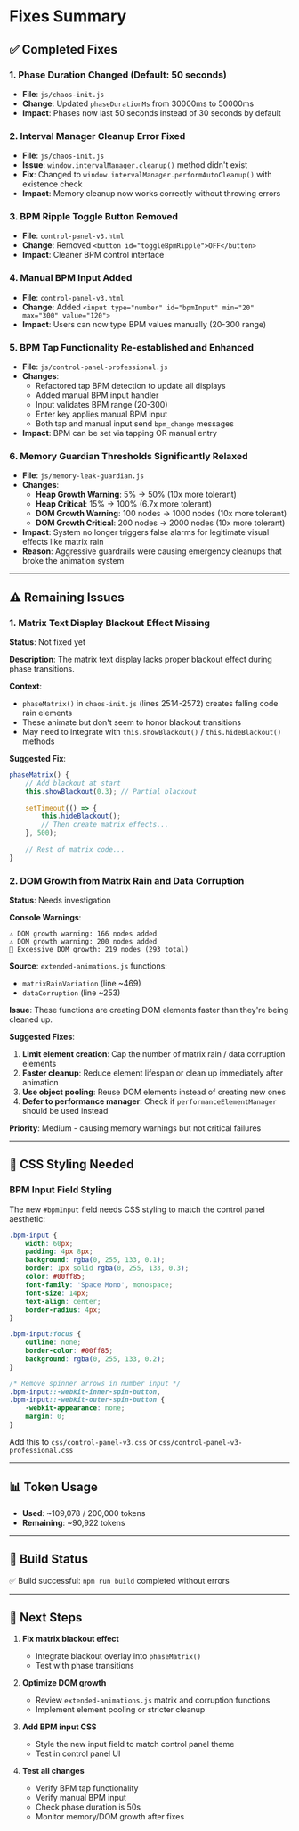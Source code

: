 # Fixes Summary

## ✅ Completed Fixes

### 1. Phase Duration Changed (Default: 50 seconds)
- **File**: `js/chaos-init.js`
- **Change**: Updated `phaseDurationMs` from 30000ms to 50000ms
- **Impact**: Phases now last 50 seconds instead of 30 seconds by default

### 2. Interval Manager Cleanup Error Fixed
- **File**: `js/chaos-init.js`
- **Issue**: `window.intervalManager.cleanup()` method didn't exist
- **Fix**: Changed to `window.intervalManager.performAutoCleanup()` with existence check
- **Impact**: Memory cleanup now works correctly without throwing errors

### 3. BPM Ripple Toggle Button Removed
- **File**: `control-panel-v3.html`
- **Change**: Removed `<button id="toggleBpmRipple">OFF</button>`
- **Impact**: Cleaner BPM control interface

### 4. Manual BPM Input Added
- **File**: `control-panel-v3.html`
- **Change**: Added `<input type="number" id="bpmInput" min="20" max="300" value="120">`
- **Impact**: Users can now type BPM values manually (20-300 range)

### 5. BPM Tap Functionality Re-established and Enhanced
- **File**: `js/control-panel-professional.js`  
- **Changes**:
  - Refactored tap BPM detection to update all displays
  - Added manual BPM input handler
  - Input validates BPM range (20-300)
  - Enter key applies manual BPM input
  - Both tap and manual input send `bpm_change` messages
- **Impact**: BPM can be set via tapping OR manual entry

### 6. Memory Guardian Thresholds Significantly Relaxed
- **File**: `js/memory-leak-guardian.js`
- **Changes**:
  - **Heap Growth Warning**: 5% → 50% (10x more tolerant)
  - **Heap Critical**: 15% → 100% (6.7x more tolerant)  
  - **DOM Growth Warning**: 100 nodes → 1000 nodes (10x more tolerant)
  - **DOM Growth Critical**: 200 nodes → 2000 nodes (10x more tolerant)
- **Impact**: System no longer triggers false alarms for legitimate visual effects like matrix rain
- **Reason**: Aggressive guardrails were causing emergency cleanups that broke the animation system

---

## ⚠️ Remaining Issues

### 1. Matrix Text Display Blackout Effect Missing
**Status**: Not fixed yet

**Description**: The matrix text display lacks proper blackout effect during phase transitions.

**Context**: 
- `phaseMatrix()` in `chaos-init.js` (lines 2514-2572) creates falling code rain elements
- These animate but don't seem to honor blackout transitions
- May need to integrate with `this.showBlackout()` / `this.hideBlackout()` methods

**Suggested Fix**:
```javascript
phaseMatrix() {
    // Add blackout at start
    this.showBlackout(0.3); // Partial blackout
    
    setTimeout(() => {
        this.hideBlackout();
        // Then create matrix effects...
    }, 500);
    
    // Rest of matrix code...
}
```

### 2. DOM Growth from Matrix Rain and Data Corruption
**Status**: Needs investigation

**Console Warnings**:
```
⚠️ DOM growth warning: 166 nodes added
⚠️ DOM growth warning: 200 nodes added  
🚨 Excessive DOM growth: 219 nodes (293 total)
```

**Source**: `extended-animations.js` functions:
- `matrixRainVariation` (line ~469)
- `dataCorruption` (line ~253)

**Issue**: These functions are creating DOM elements faster than they're being cleaned up.

**Suggested Fixes**:
1. **Limit element creation**: Cap the number of matrix rain / data corruption elements
2. **Faster cleanup**: Reduce element lifespan or clean up immediately after animation
3. **Use object pooling**: Reuse DOM elements instead of creating new ones
4. **Defer to performance manager**: Check if `performanceElementManager` should be used instead

**Priority**: Medium - causing memory warnings but not critical failures

---

## 🎨 CSS Styling Needed

### BPM Input Field Styling
The new `#bpmInput` field needs CSS styling to match the control panel aesthetic:

```css
.bpm-input {
    width: 60px;
    padding: 4px 8px;
    background: rgba(0, 255, 133, 0.1);
    border: 1px solid rgba(0, 255, 133, 0.3);
    color: #00ff85;
    font-family: 'Space Mono', monospace;
    font-size: 14px;
    text-align: center;
    border-radius: 4px;
}

.bpm-input:focus {
    outline: none;
    border-color: #00ff85;
    background: rgba(0, 255, 133, 0.2);
}

/* Remove spinner arrows in number input */
.bpm-input::-webkit-inner-spin-button,
.bpm-input::-webkit-outer-spin-button {
    -webkit-appearance: none;
    margin: 0;
}
```

Add this to `css/control-panel-v3.css` or `css/control-panel-v3-professional.css`

---

## 📊 Token Usage

- **Used**: ~109,078 / 200,000 tokens
- **Remaining**: ~90,922 tokens

---

## 🔨 Build Status

✅ Build successful: `npm run build` completed without errors

---

## 📝 Next Steps

1. **Fix matrix blackout effect**
   - Integrate blackout overlay into `phaseMatrix()`
   - Test with phase transitions

2. **Optimize DOM growth**
   - Review `extended-animations.js` matrix and corruption functions
   - Implement element pooling or stricter cleanup

3. **Add BPM input CSS**
   - Style the new input field to match control panel theme
   - Test in control panel UI

4. **Test all changes**
   - Verify BPM tap functionality
   - Verify manual BPM input
   - Check phase duration is 50s
   - Monitor memory/DOM growth after fixes
